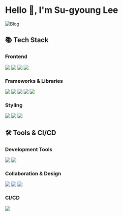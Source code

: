 # Hello 👋, I'm Su-gyoung Lee

<div>

[![Blog](https://img.shields.io/badge/Blog-c25980?style=flat-square&logo=Velog&logoColor=white)](https://velog.io/@tnrud4685)

</div>

## 📚 Tech Stack

### Frontend
<div>
  <img src="https://img.shields.io/badge/HTML5-E34F26?style=flat-square&logo=HTML5&logoColor=white" />
  <img src="https://img.shields.io/badge/CSS3-1572B6?style=flat-square&logo=CSS3&logoColor=white" />
  <img src="https://img.shields.io/badge/JavaScript-F7DF1E?style=flat-square&logo=JavaScript&logoColor=black" />
  <img src="https://img.shields.io/badge/TypeScript-3178C6?style=flat-square&logo=TypeScript&logoColor=white" />
</div>

### Frameworks & Libraries
<div>
  <img src="https://img.shields.io/badge/React-61DAFB?style=flat-square&logo=React&logoColor=black" />
  <img src="https://img.shields.io/badge/Next.js-000000?style=flat-square&logo=Next.js&logoColor=white" />
  <img src="https://img.shields.io/badge/Vite-646CFF?style=flat-square&logo=Vite&logoColor=white" />
  <img src="https://img.shields.io/badge/Redux-764ABC?style=flat-square&logo=Redux&logoColor=white" />
  <img src="https://img.shields.io/badge/TanStack Query-FF4154?style=flat-square&logo=ReactQuery&logoColor=white" />
</div>

### Styling
<div>
  <img src="https://img.shields.io/badge/styled--components-DB7093?style=flat-square&logo=styled-components&logoColor=white" />
  <img src="https://img.shields.io/badge/Material--UI-007FFF?style=flat-square&logo=MUI&logoColor=white" />
  <img src="https://img.shields.io/badge/Tailwind_CSS-06B6D4?style=flat-square&logo=tailwind-css&logoColor=white" />
</div>

## 🛠️ Tools & CI/CD

### Development Tools
<div>
  <img src="https://img.shields.io/badge/Visual_Studio_Code-007ACC?style=flat-square&logo=visual-studio-code&logoColor=white" />
  <img src="https://img.shields.io/badge/Git-F05032?style=flat-square&logo=git&logoColor=white" />
</div>

### Collaboration & Design
<div>
  <img src="https://img.shields.io/badge/Notion-000000?style=flat-square&logo=notion&logoColor=white" />
  <img src="https://img.shields.io/badge/Jira-0052CC?style=flat-square&logo=jira&logoColor=white" />
  <img src="https://img.shields.io/badge/Adobe_Photoshop-31A8FF?style=flat-square&logo=adobe-photoshop&logoColor=white" />
</div>

### CI/CD
<div>
  <img src="https://img.shields.io/badge/Docker-2496ED?style=flat-square&logo=docker&logoColor=white" />
</div>
